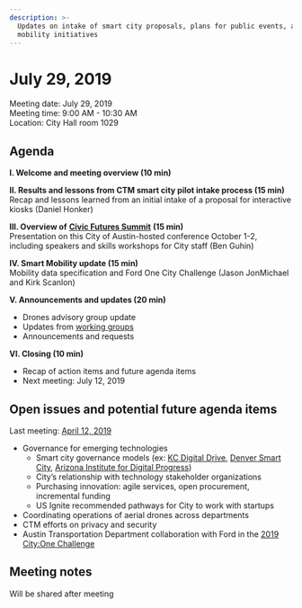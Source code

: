 ```yaml
---
description: >-
  Updates on intake of smart city proposals, plans for public events, and smart
  mobility initiatives
---
```


# July 29, 2019

Meeting date: July 29, 2019   
Meeting time: 9:00 AM - 10:30 AM   
Location: City Hall room 1029

## Agenda

**I. Welcome and meeting overview \(10 min\)**

**II. Results and lessons from CTM smart city pilot intake process \(15 min\)**  
Recap and lessons learned from an initial intake of a proposal for interactive kiosks \(Daniel Honker\)

**III. Overview of** [**Civic Futures Summit**](https://civicfutures.io/) **\(15 min\)**  
Presentation on this City of Austin-hosted conference October 1-2, including speakers and skills workshops for City staff \(Ben Guhin\)

**IV. Smart Mobility update \(15 min\)**  
Mobility data specification and Ford One City Challenge \(Jason JonMichael and Kirk Scanlon\)

**V. Announcements and updates \(20 min\)**

* Drones advisory group update
* Updates from [working groups](../working-groups.md)
* Announcements and requests

**VI. Closing \(10 min\)** 

* Recap of action items and future agenda items
* Next meeting: July 12, 2019

## **Open issues and potential future agenda items**

Last meeting: [April 12, 2019](april-12-2019.md)

* Governance for emerging technologies
  * Smart city governance models \(ex: [KC Digital Drive](https://www.kcdigitaldrive.org/), [Denver Smart City](https://www.denvergov.org/content/denvergov/en/denver-smart-city.html), [Arizona Institute for Digital Progress](https://www.azidp.com/)\)
  * City’s relationship with technology stakeholder organizations
  * Purchasing innovation: agile services, open procurement, incremental funding
  * US Ignite recommended pathways for City to work with startups
* Coordinating operations of aerial drones across departments
* CTM efforts on privacy and security
* Austin Transportation Department collaboration with Ford in the [2019 City:One Challenge](https://challenges.cityoftomorrow.com/content/about)

## Meeting notes

Will be shared after meeting

